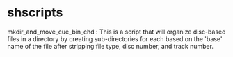 # shscripts

mkdir_and_move_cue_bin_chd : This is a script that will organize disc-based files in a directory by creating sub-directories for each based on the 'base' name of the file after stripping file type, disc number, and track number.
